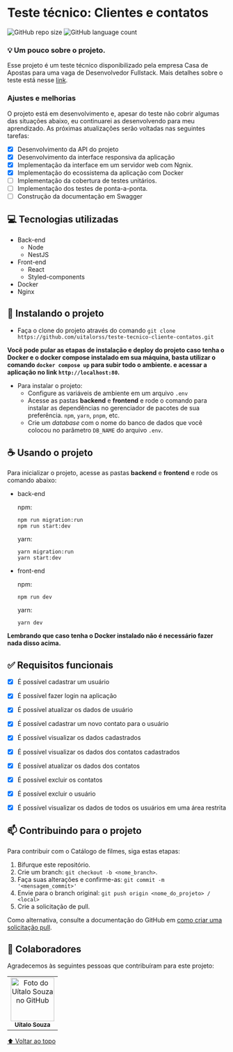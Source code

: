 # Teste técnico: Clientes e contatos

<!---Esses são exemplos. Veja https://shields.io para outras pessoas ou para personalizar este conjunto de escudos. Você pode querer incluir dependências, status do projeto e informações de licença aqui--->

![GitHub repo size](https://img.shields.io/github/repo-size/uitalorss/teste-tecnico-cliente-contatos?style=for-the-badge)
![GitHub language count](https://img.shields.io/github/languages/count/uitalorss/teste-tecnico-cliente-contatos?style=for-the-badge)

### 💡 Um pouco sobre o projeto.

Esse projeto é um teste técnico disponibilizado pela empresa Casa de Apostas para uma vaga de Desenvolvedor Fullstack. Mais detalhes sobre o teste está nesse [link](https://github.com/Casa-de-Apostas-Tecnologia/fullstack-challenge).

### Ajustes e melhorias

O projeto está em desenvolvimento e, apesar do teste não cobrir algumas das situações abaixo, eu continuarei as desenvolvendo para meu aprendizado. As próximas atualizações serão voltadas nas seguintes tarefas:

- [x] Desenvolvimento da API do projeto
- [x] Desenvolvimento da interface responsiva da aplicação
- [x] Implementação da interface em um servidor web com Ngnix.
- [x] Implementação do ecossistema da aplicação com Docker 
- [ ] Implementação da cobertura de testes unitários.
- [ ] Implementação dos testes de ponta-a-ponta.
- [ ] Construção da documentação em Swagger

## 💻 Tecnologias utilizadas

- Back-end
    - Node
    - NestJS
- Front-end
    - React
    - Styled-components
- Docker
- Nginx

## 🚀 Instalando o projeto
- Faça o clone do projeto através do comando `git clone https://github.com/uitalorss/teste-tecnico-cliente-contatos.git`

**Você pode pular as etapas de instalação e deploy do projeto caso tenha o Docker e o docker compose instalado em sua máquina, basta utilizar o comando `docker compose up` para subir todo o ambiente. e acessar a aplicação no link `http://localhost:80`.**

- Para instalar o projeto:
    - Configure as variáveis de ambiente em um arquivo `.env`
    - Acesse as pastas **backend** e **frontend** e rode o comando para instalar as dependências no gerenciador de pacotes de sua preferência. `npm`, `yarn`, `pnpm`, etc.
    - Crie um *database* com o nome do banco de dados que você colocou no parâmetro `DB_NAME` do arquivo `.env`.

## ☕ Usando o projeto
    
Para inicializar o projeto, acesse as pastas **backend** e **frontend** e rode os comando abaixo:
- back-end
    
    npm:

    ```
    npm run migration:run
    npm run start:dev
    ```

    yarn:

    ```
    yarn migration:run
    yarn start:dev
    ```
    
- front-end
    
    npm:

    ```
    npm run dev
    ```

    yarn:

    ```
    yarn dev
    ```
**Lembrando que caso tenha o Docker instalado não é necessário fazer nada disso acima.**

## ✅ Requisitos funcionais

- [x] É possível cadastrar um usuário
- [x] É possível fazer login na aplicação
- [x] É possível atualizar os dados de usuário
- [x] É possível cadastrar um novo contato para o usuário
- [x] É possível visualizar os dados cadastrados
- [x] É possível visualizar os dados dos contatos cadastrados
- [x] É possível atualizar os dados dos contatos
- [x] É possível excluir os contatos
- [x] É possível excluir o usuário
- [x] É possível visualizar os dados de todos os usuários em uma área restrita


## 📫 Contribuindo para o projeto

<!---Se o seu README for longo ou se você tiver algum processo ou etapas específicas que deseja que os contribuidores sigam, considere a criação de um arquivo CONTRIBUTING.md separado--->

Para contribuir com o Catálogo de filmes, siga estas etapas:

1. Bifurque este repositório.
2. Crie um branch: `git checkout -b <nome_branch>`.
3. Faça suas alterações e confirme-as: `git commit -m '<mensagem_commit>'`
4. Envie para o branch original: `git push origin <nome_do_projeto> / <local>`
5. Crie a solicitação de pull.

Como alternativa, consulte a documentação do GitHub em [como criar uma solicitação pull](https://help.github.com/en/github/collaborating-with-issues-and-pull-requests/creating-a-pull-request).

## 🤝 Colaboradores

Agradecemos às seguintes pessoas que contribuíram para este projeto:

<table>
  <tr>
    <td align="center">
      <a href="#">
        <img src="https://avatars.githubusercontent.com/u/15834173?v=4" width="100px;" alt="Foto do Uítalo Souza no GitHub"/><br>
        <sub>
          <b>Uítalo Souza</b>
        </sub>
      </a>
    </td>
  </tr>
</table>

[⬆ Voltar ao topo](#Catalogo-de-filmes)<br>
